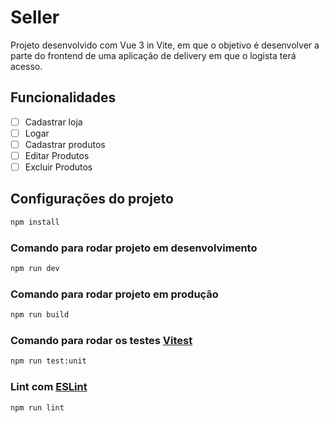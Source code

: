 # Seller

Projeto desenvolvido com Vue 3 in Vite, em que o objetivo é desenvolver a parte do frontend de uma aplicação de delivery em que o logista terá acesso.

## Funcionalidades

- [ ] Cadastrar loja
- [ ] Logar
- [ ] Cadastrar produtos
- [ ] Editar Produtos
- [ ] Excluir Produtos

## Configurações do projeto

```sh
npm install
```

### Comando para rodar projeto em desenvolvimento

```sh
npm run dev
```

### Comando para rodar projeto em produção

```sh
npm run build
```

### Comando para rodar os testes [Vitest](https://vitest.dev/)

```sh
npm run test:unit
```

### Lint com [ESLint](https://eslint.org/)

```sh
npm run lint
```
